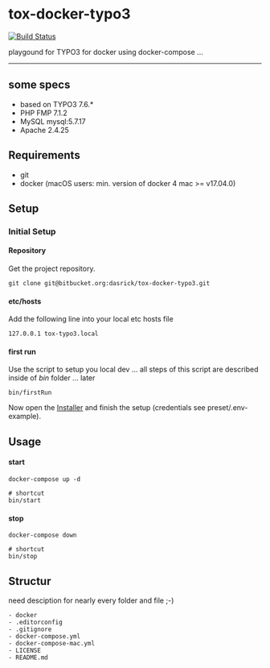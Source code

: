 # tox-docker-typo3

[![Build Status](https://travis-ci.org/dasrick/tox-docker-typo3.svg?branch=master)](https://travis-ci.org/dasrick/tox-docker-typo3)

playgound for TYPO3 for docker using docker-compose ...

***

## some specs

* based on TYPO3 7.6.*
* PHP FMP 7.1.2
* MySQL mysql:5.7.17
* Apache 2.4.25

## Requirements

* git
* docker (macOS users: min. version of docker 4 mac >= v17.04.0)


## Setup


### Initial Setup


#### Repository

Get the project repository.

    git clone git@bitbucket.org:dasrick/tox-docker-typo3.git


#### etc/hosts

Add the following line into your local etc hosts file

    127.0.0.1 tox-typo3.local


#### first run
 
Use the script to setup you local dev ... all steps of this script are described inside of *bin* folder ... later

    bin/firstRun

Now open the [Installer](https://tox-typo3.local/typo3/install/) and finish the setup (credentials see preset/.env-example).

## Usage


#### start

    docker-compose up -d
    
    # shortcut
    bin/start

#### stop

    docker-compose down
    
    # shortcut
    bin/stop

## Structur

need desciption for nearly every folder and file ;-)

    - docker
    - .editorconfig
    - .gitignore
    - docker-compose.yml
    - docker-compose-mac.yml
    - LICENSE
    - README.md

